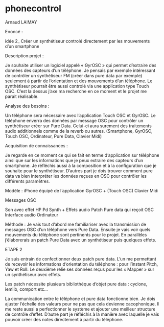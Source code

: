 # phonecontrol
Arnaud LAIMAY 

Enoncé : 

idée 2_ Créer un synthétiseur controlé directement par les mouvements d’un smartphone 

Description projet :


Je souhaite utiliser un logiciel appelé « GyrOSC » qui permet d’extraire des données des capteurs d’un téléphone. Je pensais par exemple intéressant de contrôler un synthétiseur FM (créer dans pure data par exemple) seulement à partir de l’orientation et des mouvements d’un téléphone. Le synthétiseur pourrait être aussi controlé via une application type Touch OSC.
C’est la dessus j’axe ma recherche en ce moment et le projet me parait réalisable.

Analyse des besoins :

Un téléphone sera nécessaire avec l’application Touch OSC et GyrOSC.
Le téléphone enverra des données par message OSC pour contrôler un synthétiseur créer sur Pure Data. Celui-ci aura surement des traitements audio additionnels comme de la reverb ou autres.
(Smartphone, GyrOSC, Touch OSC, Ordinateur, Pure Data, Clavier Midi)


Acquisition de connaissances :

Je regarde en ce moment ce qui se fait en terme d’application sur téléphone ainsi que sur les informations que je peux extraire des capteurs d’un smartphone. Je réfléchis aussi à la composition et à la configuration que je souhaite pour le synthétiseur.
D’autres part je dois trouver comment pure data va bien interpréter les données reçues en OSC pour contrôler les différents paramètres.

Modèle :
iPhone équipé de l’application GyrOSC + (Touch OSC)
Clavier Midi

Messages OSC

Son avec effet
HP
Pd Synth +
Effets audio
Patch Pure data qui reçoit OSC
Interface audio
Ordinateur

Méthode :
Je vais tout d’abord me familiariser avec la transmission de messages OSC d’un téléphone vers Pure Data. Ensuite je vais voir quels mouvements du téléphone sont pertinents pour le projet. En parallèles j’élaborerais un patch Pure Data avec un synthétiseur puis quelques effets.


ETAPE 2

Je suis entrain de confectionner deux patch pure data. L’un me permettant de recevoir les informations d’orientation du téléphone : pour l’instant Pitch, Yaw et Roll. Le deuxième relie ses données reçus pour les « Mapper » sur un synthétiseur avec effets.

Les patch nécessite plusieurs bibliothèque d’objet pure data : cyclone, iemlib, comport etc...

La communication entre le téléphone et pure data fonctionne bien. Je dois ajuster l’échelle des valeurs pour ne pas que cela devienne cacophonique. Il me reste aussi a perfectionner le système et ajouter une meilleur structure de contrôle d’effet.
D’autre part je réfléchis à la manière avec laquelle je vais pouvoir créer des notes directement à partir du téléphone.
